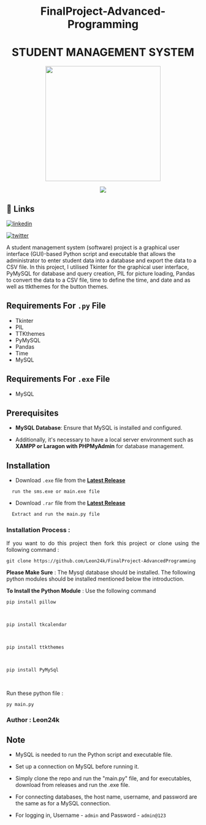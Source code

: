 <h1 align="center">FinalProject-Advanced-Programming</h1>
<h1 align="center">STUDENT MANAGEMENT SYSTEM</h1>


<p align="center">
  <img src="https://cdn-icons-png.flaticon.com/512/2995/2995620.png" width="300" height="300">
</p>

<p align="center"> <img src="https://camo.githubusercontent.com/88bbf433a496f558c157db0d6b4fe4cb0deef286c920f9ca61f1cb0ad3200cfb/68747470733a2f2f6b6f6d617265762e636f6d2f67687076632f3f757365726e616d653d6c656f6e32346b266c6162656c3d50726f66696c65253230766965777326636f6c6f723d306537356236267374796c653d666c6174" /> </p>


## 🔗 Links

[![linkedin](https://img.shields.io/badge/linkedin-0A66C2?style=for-the-badge&logo=linkedin&logoColor=white)](https://www.linkedin.com/in/rumadirivo/)

[![twitter](https://img.shields.io/badge/twitter-1DA1F2?style=for-the-badge&logo=twitter&logoColor=white)](https://twitter.com/blueonnn)


A student management system (software) project is a graphical user interface (GUI)-based Python script and executable that allows the administrator to enter student data into a database and export the data to a CSV file. In this project, I utilised Tkinter for the graphical user interface, PyMySQL for database and query creation, PIL for picture loading, Pandas to convert the data to a CSV file, time to define the time, and date and as well as ttkthemes for the button themes.


## Requirements For `.py` File  
* Tkinter
* PIL
* TTKthemes
* PyMySQL
* Pandas
* Time
* MySQL


## Requirements For `.exe` File

* MySQL

## Prerequisites
- **MySQL Database**: Ensure that MySQL is installed and configured.

- Additionally, it's necessary to have a local server environment such as **XAMPP or Laragon with PHPMyAdmin** for database management.


## Installation

* Download `.exe` file from the [**Latest Release**](https://github.com/Leon24k/FinalProject-AdvancedProgramming/releases/tag/v1.0)
```executable files
  run the sms.exe or main.exe file
```


* Download `.rar` file from the [**Latest Release**](https://github.com/Leon24k/FinalProject-AdvancedProgramming/releases/tag/v1.0)
```bash
  Extract and run the main.py file
```

### Installation Process :
<p align="justify">If you want to do this project then fork this project or clone using the following command :

    git clone https://github.com/Leon24k/FinalProject-AdvancedProgramming

**Please Make Sure** : The Mysql database should be installed. The following python modules should be installed mentioned below the introduction.

**To Install the Python Module** : Use the following command

    pip install pillow
 <br />
 

    pip install tkcalendar
  
  <br />
  

    pip install ttkthemes
<br />

    pip install PyMySql
<br />

Run these python file :

    py main.py
    
### Author : Leon24k

## Note

* MySQL is needed to run the Python script and executable file.

* Set up a connection on MySQL before running it.

* Simply clone the repo and run the "main.py" file, and for executables, download from releases and run the .exe file.

* For connecting databases, the host name, username, and password are the same as for a MySQL connection.

* For logging in, Username - `admin` and Password - `admin@123`
